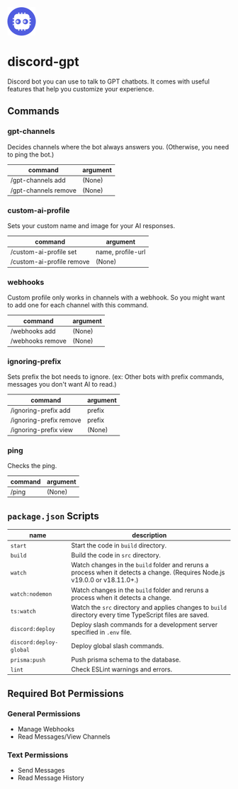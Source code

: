 <img src="./images/discord-gpt.png" alt="project-icon" width="64">

# discord-gpt
Discord bot you can use to talk to GPT chatbots. It comes with useful features that help you customize your experience.

## Commands
### gpt-channels
Decides channels where the bot always answers you.
(Otherwise, you need to ping the bot.)

| command              | argument |
| -------------------- | -------- |
| /gpt-channels add    | (None)   |
| /gpt-channels remove | (None)   |

### custom-ai-profile
Sets your custom name and image for your AI responses.

| command                   | argument          |
| ------------------------- | ----------------- |
| /custom-ai-profile set    | name, profile-url |
| /custom-ai-profile remove | (None)            |

### webhooks
Custom profile only works in channels with a webhook. So you might want to add one for each channel with this command.

| command          | argument |
| ---------------- | -------- |
| /webhooks add    | (None)   |
| /webhooks remove | (None)   |

### ignoring-prefix
Sets prefix the bot needs to ignore. (ex: Other bots with prefix commands, messages you don't want AI to read.)

| command                 | argument |
| ----------------------- | -------- |
| /ignoring-prefix add    | prefix   |
| /ignoring-prefix remove | prefix   |
| /ignoring-prefix view   | (None)   |

### ping
Checks the ping.

| command | argument |
| ------- | -------- |
| /ping   | (None)   |


## `package.json` Scripts
| name                    | description                                                                                                                 |
| ----------------------- | --------------------------------------------------------------------------------------------------------------------------- |
| `start`                 | Start the code in `build` directory.                                                                                        |
| `build`                 | Build the code in `src` directory.                                                                                          |
| `watch`                 | Watch changes in the `build` folder and reruns a process when it detects a change. (Requires Node.js v19.0.0 or v18.11.0+.) |
| `watch:nodemon`         | Watch changes in the `build` folder and reruns a process when it detects a change.                                          |
| `ts:watch`              | Watch the `src` directory and applies changes to `build` directory every time TypeScript files are saved.                   |
| `discord:deploy`        | Deploy slash commands for a development server specified in `.env` file.                                                    |
| `discord:deploy-global` | Deploy global slash commands.                                                                                               |
| `prisma:push`           | Push prisma schema to the database.                                                                                         |
| `lint`                  | Check ESLint warnings and errors.                                                                                           |


## Required Bot Permissions
### General Permissions
- Manage Webhooks
- Read Messages/View Channels

### Text Permissions
- Send Messages
- Read Message History